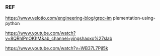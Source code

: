 ### REF

https://www.velotio.com/engineering-blog/grpc-im    plementation-using-python

https://www.youtube.com/watch?v=8QRhlPnOKhM&ab_channel=yingshaoxo%27slab

https://www.youtube.com/watch?v=WB37L7PjI5k 

